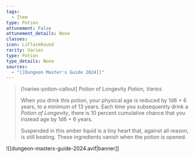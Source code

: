 ```yaml
---
tags:
  - Item
type: Potion
attunement: False
attunement_details: None
classes:
icon: LiFlaskRound
rarity: Varies
type: Potion
type_details: None
sources: 
  - "[[Dungeon Master's Guide 2024]]"
---
```

>[!varies-potion-callout] Potion of Longevity
>_Potion, Varies_
>
>When you drink this potion, your physical age is reduced by 1d6 + 6 years, to a minimum of 13 years. Each time you subsequently drink a _Potion of Longevity_, there is 10 percent cumulative chance that you instead age by 1d6 + 6 years.
>
>Suspended in this amber liquid is a tiny heart that, against all reason, is still beating. These ingredients vanish when the potion is opened.
>


![[dungeon-masters-guide-2024.avif|banner]]